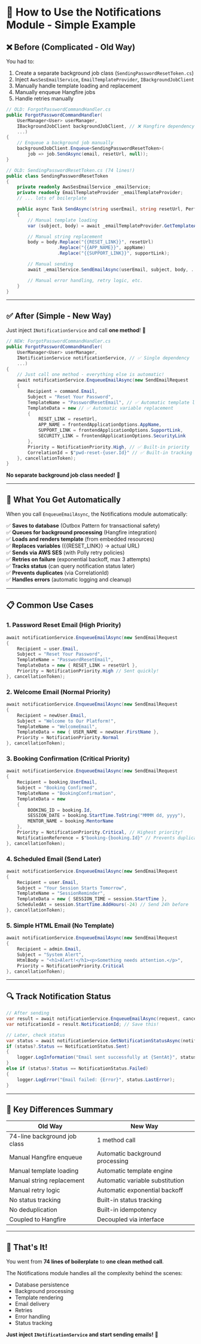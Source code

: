 # 📧 How to Use the Notifications Module - Simple Example

## ❌ Before (Complicated - Old Way)

You had to:

1. Create a separate background job class (`SendingPasswordResetToken.cs`)
2. Inject `AwsSesEmailService`, `EmailTemplateProvider`, `IBackgroundJobClient`
3. Manually handle template loading and replacement
4. Manually enqueue Hangfire jobs
5. Handle retries manually

```csharp
// OLD: ForgotPasswordCommandHandler.cs
public ForgotPasswordCommandHandler(
    UserManager<User> userManager,
    IBackgroundJobClient backgroundJobClient, // ❌ Hangfire dependency
    ...)
{
    // Enqueue a background job manually
    backgroundJobClient.Enqueue<SendingPasswordResetToken>(
        job => job.SendAsync(email, resetUrl, null));
}

// OLD: SendingPasswordResetToken.cs (74 lines!)
public class SendingPasswordResetToken
{
    private readonly AwsSesEmailService _emailService;
    private readonly EmailTemplateProvider _emailTemplateProvider;
    // ... lots of boilerplate

    public async Task SendAsync(string userEmail, string resetUrl, PerformContext? context)
    {
        // Manual template loading
        var (subject, body) = await _emailTemplateProvider.GetTemplateAsync(...);

        // Manual string replacement
        body = body.Replace("{{RESET_LINK}}", resetUrl)
                   .Replace("{{APP_NAME}}", appName)
                   .Replace("{{SUPPORT_LINK}}", supportLink);

        // Manual sending
        await _emailService.SendEmailAsync(userEmail, subject, body, ...);

        // Manual error handling, retry logic, etc.
    }
}
```

---

## ✅ After (Simple - New Way)

Just inject `INotificationService` and call **one method**! 🎉

```csharp
// NEW: ForgotPasswordCommandHandler.cs
public ForgotPasswordCommandHandler(
    UserManager<User> userManager,
    INotificationService notificationService, // ✅ Single dependency
    ...)
{
    // Just call one method - everything else is automatic!
    await notificationService.EnqueueEmailAsync(new SendEmailRequest
    {
        Recipient = command.Email,
        Subject = "Reset Your Password",
        TemplateName = "PasswordResetEmail", // ✅ Automatic template loading
        TemplateData = new // ✅ Automatic variable replacement
        {
            RESET_LINK = resetUrl,
            APP_NAME = frontendApplicationOptions.AppName,
            SUPPORT_LINK = frontendApplicationOptions.SupportLink,
            SECURITY_LINK = frontendApplicationOptions.SecurityLink
        },
        Priority = NotificationPriority.High, // ✅ Built-in priority
        CorrelationId = $"pwd-reset-{user.Id}" // ✅ Built-in tracking
    }, cancellationToken);
}
```

**No separate background job class needed!** 🚀

---

## 🎁 What You Get Automatically

When you call `EnqueueEmailAsync`, the Notifications module automatically:

✅ **Saves to database** (Outbox Pattern for transactional safety)  
✅ **Queues for background processing** (Hangfire integration)  
✅ **Loads and renders template** (from embedded resources)  
✅ **Replaces variables** ({{RESET_LINK}} → actual URL)  
✅ **Sends via AWS SES** (with Polly retry policies)  
✅ **Retries on failure** (exponential backoff, max 3 attempts)  
✅ **Tracks status** (can query notification status later)  
✅ **Prevents duplicates** (via CorrelationId)  
✅ **Handles errors** (automatic logging and cleanup)

---

## 📋 Common Use Cases

### 1. **Password Reset Email** (High Priority)

```csharp
await notificationService.EnqueueEmailAsync(new SendEmailRequest
{
    Recipient = user.Email,
    Subject = "Reset Your Password",
    TemplateName = "PasswordResetEmail",
    TemplateData = new { RESET_LINK = resetUrl },
    Priority = NotificationPriority.High // Sent quickly!
}, cancellationToken);
```

### 2. **Welcome Email** (Normal Priority)

```csharp
await notificationService.EnqueueEmailAsync(new SendEmailRequest
{
    Recipient = newUser.Email,
    Subject = "Welcome to Our Platform!",
    TemplateName = "WelcomeEmail",
    TemplateData = new { USER_NAME = newUser.FirstName },
    Priority = NotificationPriority.Normal
}, cancellationToken);
```

### 3. **Booking Confirmation** (Critical Priority)

```csharp
await notificationService.EnqueueEmailAsync(new SendEmailRequest
{
    Recipient = booking.UserEmail,
    Subject = "Booking Confirmed",
    TemplateName = "BookingConfirmation",
    TemplateData = new
    {
        BOOKING_ID = booking.Id,
        SESSION_DATE = booking.StartTime.ToString("MMMM dd, yyyy"),
        MENTOR_NAME = booking.MentorName
    },
    Priority = NotificationPriority.Critical, // Highest priority!
    NotificationReference = $"booking-{booking.Id}" // Prevents duplicates
}, cancellationToken);
```

### 4. **Scheduled Email** (Send Later)

```csharp
await notificationService.EnqueueEmailAsync(new SendEmailRequest
{
    Recipient = user.Email,
    Subject = "Your Session Starts Tomorrow",
    TemplateName = "SessionReminder",
    TemplateData = new { SESSION_TIME = session.StartTime },
    ScheduledAt = session.StartTime.AddHours(-24) // Send 24h before
}, cancellationToken);
```

### 5. **Simple HTML Email** (No Template)

```csharp
await notificationService.EnqueueEmailAsync(new SendEmailRequest
{
    Recipient = admin.Email,
    Subject = "System Alert",
    HtmlBody = "<h1>Alert!</h1><p>Something needs attention.</p>",
    Priority = NotificationPriority.Critical
}, cancellationToken);
```

---

## 🔍 Track Notification Status

```csharp
// After sending
var result = await notificationService.EnqueueEmailAsync(request, cancellationToken);
var notificationId = result.NotificationId; // Save this!

// Later, check status
var status = await notificationService.GetNotificationStatusAsync(notificationId);
if (status?.Status == NotificationStatus.Sent)
{
    logger.LogInformation("Email sent successfully at {SentAt}", status.SentAt);
}
else if (status?.Status == NotificationStatus.Failed)
{
    logger.LogError("Email failed: {Error}", status.LastError);
}
```

---

## 🎯 Key Differences Summary

| **Old Way**                  | **New Way**                     |
| ---------------------------- | ------------------------------- |
| 74-line background job class | 1 method call                   |
| Manual Hangfire enqueue      | Automatic background processing |
| Manual template loading      | Automatic template engine       |
| Manual string replacement    | Automatic variable substitution |
| Manual retry logic           | Automatic exponential backoff   |
| No status tracking           | Built-in status tracking        |
| No deduplication             | Built-in idempotency            |
| Coupled to Hangfire          | Decoupled via interface         |

---

## 🚀 That's It!

You went from **74 lines of boilerplate** to **one clean method call**.

The Notifications module handles all the complexity behind the scenes:

- Database persistence
- Background processing
- Template rendering
- Email delivery
- Retries
- Error handling
- Status tracking

**Just inject `INotificationService` and start sending emails!** 🎉
